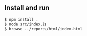 ## Install and run

```sh
$ npm install .
$ node src/index.js
$ browse ../reports/html/index.html
```
